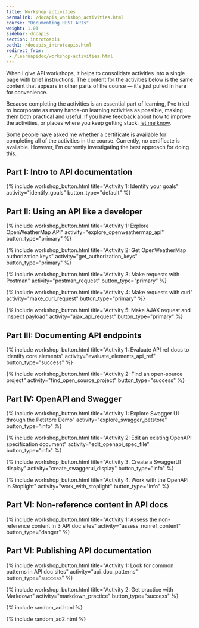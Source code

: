 ```yaml
---
title: Workshop activities
permalink: /docapis_workshop_activities.html
course: "Documenting REST APIs"
weight: 1.03
sidebar: docapis
section: introtoapis
path1: /docapis_introtoapis.html
redirect_from:
 - /learnapidoc/workshop-activities.html
---
```


When I give API workshops, it helps to consolidate activities into a single page with brief instructions. The content for the activities below is the same content that appears in other parts of the course &mdash; it's just pulled in here for convenience.

Because completing the activities is an essential part of learning, I've tried to incorporate as many hands-on learning activities as possible, making them both practical and useful. If you have feedback about how to improve the activities, or places where you keep getting stuck, [let me know](contact.html).

Some people have asked me whether a certificate is available for completing all of the activities in the course. Currently, no certificate is available. However, I'm currently investigating the best approach for doing this.

## Part I: Intro to API documentation

{% include workshop_button.html title="Activity 1: Identify your goals" activity="identify_goals" button_type="default" %}

## Part II: Using an API like a developer

{% include workshop_button.html title="Activity 1: Explore OpenWeatherMap API" activity="explore_openweathermap_api" button_type="primary" %}

{% include workshop_button.html title="Activity 2: Get OpenWeatherMap authorization keys" activity="get_authorization_keys" button_type="primary" %}

{% include workshop_button.html title="Activity 3: Make requests with Postman" activity="postman_request" button_type="primary" %}

{% include workshop_button.html title="Activity 4: Make requests with curl" activity="make_curl_request" button_type="primary" %}

{% include workshop_button.html title="Activity 5: Make AJAX request and inspect payload" activity="ajax_api_request" button_type="primary" %}

## Part III: Documenting API endpoints

{% include workshop_button.html title="Activity 1: Evaluate API ref docs to identify core elements" activity="evaluate_elements_api_ref" button_type="success" %}

{% include workshop_button.html title="Activity 2: Find an open-source project" activity="find_open_source_project" button_type="success" %}

## Part IV: OpenAPI and Swagger

{% include workshop_button.html title="Activity 1: Explore Swagger UI through the Petstore Demo" activity="explore_swagger_petstore" button_type="info" %}

{% include workshop_button.html title="Activity 2: Edit an existing OpenAPI specification document" activity="edit_openapi_spec_file" button_type="info" %}

{% include workshop_button.html title="Activity 3: Create a SwaggerUI display" activity="create_swaggerui_display" button_type="info" %}

{% include workshop_button.html title="Activity 4: Work with the OpenAPI in Stoplight" activity="work_with_stoplight" button_type="info" %}

## Part VI: Non-reference content in API docs

{% include workshop_button.html title="Activity 1: Assess the non-reference content in 3 API doc sites" activity="assess_nonref_content" button_type="danger" %}

## Part VI: Publishing API documentation

{% include workshop_button.html title="Activity 1: Look for common patterns in API doc sites" activity="api_doc_patterns" button_type="success" %}

{% include workshop_button.html title="Activity 2:  Get practice with Markdown" activity="markdown_practice" button_type="success" %}

{% include random_ad.html %}

{% include random_ad2.html %}
